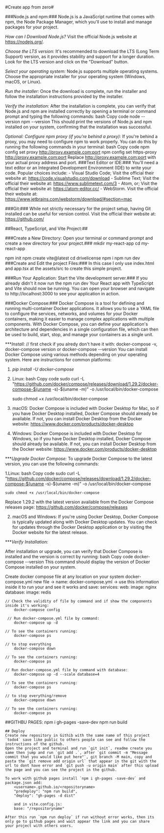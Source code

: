 #Create app from zero#

###Node.js and npm:### Node.js is a JavaScript runtime that comes with npm, the Node Package Manager, which you'll use to install and manage packages for your project.

_How can I Download Node.js?_
Visit the official Node.js website at https://nodejs.org/.

_Choose the LTS version:_
It's recommended to download the LTS (Long Term Support) version, as it provides stability and support for a longer duration. Look for the LTS version and click on the "Download" button.

_Select your operating system:_
Node.js supports multiple operating systems. Choose the appropriate installer for your operating system (Windows, macOS, or Linux).

_Run the installer:_
Once the download is complete, run the installer and follow the installation instructions provided by the installer.

_Verify the installation:_
After the installation is complete, you can verify that Node.js and npm are installed correctly by opening a terminal or command prompt and typing the following commands:
bash
Copy code
node --version
npm --version
This should print the versions of Node.js and npm installed on your system, confirming that the installation was successful.

_Optional: Configure npm proxy (if you're behind a proxy):_
If you're behind a proxy, you may need to configure npm to work properly. You can do this by running the following commands in your terminal:
bash
Copy code
npm config set proxy http://proxy.example.com:port
npm config set https-proxy http://proxy.example.com:port
Replace http://proxy.example.com:port with your actual proxy address and port.
###Text Editor or IDE:### You'll need a text editor or an Integrated Development Environment (IDE) to write your code. Popular choices include: - Visual Studio Code; Visit the official their website at: https://code.visualstudio.com/download - Sublime Text; Visit the official their website at: https://www.sublimetext.com/3 - Atom, or; Visit the official their website at: https://atom-editor.cc/ - WebStorm. Visit the official their website at: https://www.jetbrains.com/webstorm/download/#section=mac

###Git:### While not strictly necessary for the project setup, having Git installed can be useful for version control. Visit the official their website at: https://github.com/

##React, TypeScript, and Vite Project:##

###Create a New Directory: Open your terminal or command prompt and create a new directory for your project.### mkdir my-react-app cd my-react-app

npm init
npm create vite@latest
cd drivelicense
npm i
npm run dev
###Create and Edit the project Files:### In this case I only use index.html and app.tsx at the assets/src to create this simple project.

###Run Your Application: Start the Vite development server.### If you already didn't it now run the npm run dev Your React app with TypeScript and Vite should now be running. You can open your browser and navigate to http://localhost:3000 to see your application in action.

###Docker Compose:### Docker Compose is a tool for defining and running multi-container Docker applications. It allows you to use a YAML file to configure the services, networks, and volumes for your Docker containers, making it easier to manage complex applications with multiple components. With Docker Compose, you can define your application's architecture and dependencies in a single configuration file, which can then be used to build, start, stop, and manage your containers as a single unit.

***_Install:_
// first check if you alredy don't have it with: docker-compose -v, docker-compose version or docker-compose --version
You can install Docker Compose using various methods depending on your operating system. Here are instructions for common platforms:

1. *pip install -U docker-compose*

2. Linux:
bash
Copy code
    sudo curl -L "https://github.com/docker/compose/releases/download/1.29.2/docker-compose-$(uname -s)-$(uname -m)" -o /usr/local/bin/docker-compose
    
    sudo chmod +x /usr/local/bin/docker-compose

3. macOS:
Docker Compose is included with Docker Desktop for Mac, so if you have Docker Desktop installed, Docker Compose should already be available. If not, you can install Docker Desktop from the Docker website: https://www.docker.com/products/docker-desktop

4. Windows:
Docker Compose is included with Docker Desktop for Windows, so if you have Docker Desktop installed, Docker Compose should already be available. If not, you can install Docker Desktop from the Docker website: https://www.docker.com/products/docker-desktop

***_Upgrade Docker Compose:_
To upgrade Docker Compose to the latest version, you can use the following commands:

1.Linux:
bash
Copy code
    sudo curl -L "https://github.com/docker/compose/releases/download/1.29.2/docker-compose-$(uname -s)-$(uname -m)" -o /usr/local/bin/docker-compose
    
    sudo chmod +x /usr/local/bin/docker-compose

Replace 1.29.2 with the latest version available from the Docker Compose releases page: https://github.com/docker/compose/releases

2. macOS and Windows:
If you're using Docker Desktop, Docker Compose is typically updated along with Docker Desktop updates. You can check for updates through the Docker Desktop application or by visiting the Docker website for the latest release.

***_Verify Installation:_

After installation or upgrade, you can verify that Docker Compose is installed and the version is correct by running:
bash
Copy code
docker-compose --version
This command should display the version of Docker Compose installed on your system.

Create docker compose file at any location on your system docker-compose.yml
new file -> name: docker-compose.yml -> use this information inside it to run your and see it works and save:
    services:
        web:
            image: nginx
        database: 
            image: redis

    // Check the validity of file by command and if show the components inside it's working: 
        docker-compose config

     // Run docker-compose.yml file by command:
        docker-compose up -d

    // To see the containers running:
        docker-compose ps

    // to stop everything
        docker-compose down

    // To see the containers running:
        docker-compose ps

    // Run docker-compose.yml file by command with database:
        docker-compose up -d --scale database=4

    // To see the containers running:
        docker-compose ps 

    // to stop everything/remove
        docker-compose down

    // To see the containers running:
        docker-compose ps  

##GITHBU PAGES:
    npm i gh-pages -save-dev
    npm run build

    ## Deploy 
    Create new repository in Githib with the same name of this project `todo4` save like public to others people can see and follow the instructions of the github.
    Open the project and terminal and run `git init`, readme create you same then jump and run `git add .`, after `git commit -m "Message commit that you would like put here"`, git branch -M main, copy and pasta the `git remove add origin url` that appear in the git with the url to dont have error and `git push -u origin main` after this upload the page and you can see the project in the github.

    To work with github pages install `npm i gh-pages -save-dev` and package.json add:
        <username>.github.io/<repositoryname>
        "predeploy": "npm run build",
        "deploy": "gh-pages -d dist"

        and in vite.config.js:
        base: "/repositoryname"

    After this run `npm run deploy` if run without error works, then its only go to github pages and wait appear the link and you can share your project with others users.